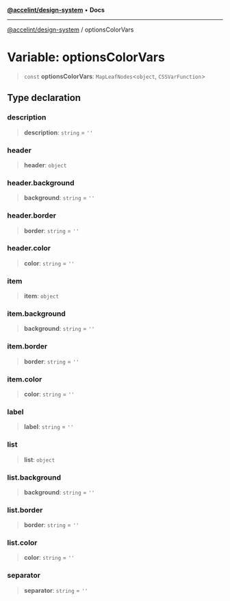 [**@accelint/design-system**](../README.md) • **Docs**

***

[@accelint/design-system](../README.md) / optionsColorVars

# Variable: optionsColorVars

> `const` **optionsColorVars**: `MapLeafNodes`\<`object`, `CSSVarFunction`\>

## Type declaration

### description

> **description**: `string` = `''`

### header

> **header**: `object`

### header.background

> **background**: `string` = `''`

### header.border

> **border**: `string` = `''`

### header.color

> **color**: `string` = `''`

### item

> **item**: `object`

### item.background

> **background**: `string` = `''`

### item.border

> **border**: `string` = `''`

### item.color

> **color**: `string` = `''`

### label

> **label**: `string` = `''`

### list

> **list**: `object`

### list.background

> **background**: `string` = `''`

### list.border

> **border**: `string` = `''`

### list.color

> **color**: `string` = `''`

### separator

> **separator**: `string` = `''`

